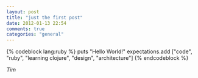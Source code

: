 ```yaml
---
layout: post
title: "just the first post"
date: 2012-01-13 22:54
comments: true
categories: "general"
---
```

{% codeblock lang:ruby %}
puts "Hello World!"
expectations.add ["code", "ruby", "learning clojure", "design", "architecture"]
{% endcodeblock %}

_Tim_
